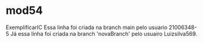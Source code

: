 # mod54
ExemplificarIC
Essa linha foi criada na branch main pelo usuario 21006348-5
Já essa linha foi criada na branch 'novaBranch' pelo usuairo Luizsilva569.
